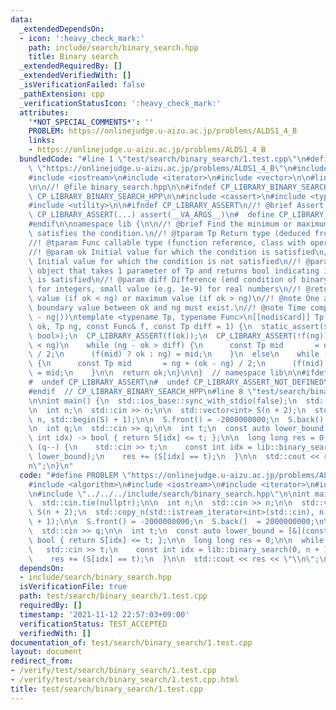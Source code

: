 ```yaml
---
data:
  _extendedDependsOn:
  - icon: ':heavy_check_mark:'
    path: include/search/binary_search.hpp
    title: Binary search
  _extendedRequiredBy: []
  _extendedVerifiedWith: []
  _isVerificationFailed: false
  _pathExtension: cpp
  _verificationStatusIcon: ':heavy_check_mark:'
  attributes:
    '*NOT_SPECIAL_COMMENTS*': ''
    PROBLEM: https://onlinejudge.u-aizu.ac.jp/problems/ALDS1_4_B
    links:
    - https://onlinejudge.u-aizu.ac.jp/problems/ALDS1_4_B
  bundledCode: "#line 1 \"test/search/binary_search/1.test.cpp\"\n#define PROBLEM\
    \ \"https://onlinejudge.u-aizu.ac.jp/problems/ALDS1_4_B\"\n#include <algorithm>\n\
    #include <iostream>\n#include <iterator>\n#include <vector>\n\n#line 1 \"include/search/binary_search.hpp\"\
    \n\n//! @file binary_search.hpp\n\n#ifndef CP_LIBRARY_BINARY_SEARCH_HPP\n#define\
    \ CP_LIBRARY_BINARY_SEARCH_HPP\n\n#include <cassert>\n#include <type_traits>\n\
    #include <utility>\n\n#ifndef CP_LIBRARY_ASSERT\n//! @brief Assert macro\n#  define\
    \ CP_LIBRARY_ASSERT(...) assert(__VA_ARGS__)\n#  define CP_LIBRARY_ASSERT_NOT_DEFINED\n\
    #endif\n\nnamespace lib {\n\n//! @brief Find the minimum or maximum value that\
    \ satisfies the condition.\n//! @tparam Tp Return type (deduced from parameters)\n\
    //! @tparam Func callable type (function reference, class with operator(), ...)\n\
    //! @param ok Initial value for which the condition is satisfied\n//! @param ng\
    \ Initial value for which the condition is not satisfied\n//! @param f Callable\
    \ object that takes 1 parameter of Tp and returns bool indicating if the condition\
    \ is satisfied\n//! @param diff Difference (end condition of binary search). 1\
    \ for integers, small value (e.g. 1e-9) for real numbers\n//! @return minimum\
    \ value (if ok < ng) or maximum value (if ok > ng)\n//! @note One and only one\
    \ boundary value between ok and ng must exist.\n//! @note Time complexity: O(log(|ok\
    \ - ng|))\ntemplate <typename Tp, typename Func>\n[[nodiscard]] Tp binary_search(Tp\
    \ ok, Tp ng, const Func& f, const Tp diff = 1) {\n  static_assert(std::is_same_v<decltype(std::declval<Func>()(std::declval<Tp>())),\
    \ bool>);\n  CP_LIBRARY_ASSERT(f(ok));\n  CP_LIBRARY_ASSERT(!f(ng));\n\n  if (ok\
    \ < ng)\n    while (ng - ok > diff) {\n      const Tp mid       = ok + (ng - ok)\
    \ / 2;\n      (f(mid) ? ok : ng) = mid;\n    }\n  else\n    while (ok - ng > diff)\
    \ {\n      const Tp mid       = ng + (ok - ng) / 2;\n      (f(mid) ? ok : ng)\
    \ = mid;\n    }\n\n  return ok;\n}\n\n}  // namespace lib\n\n#ifdef CP_LIBRARY_ASSERT_NOT_DEFINED\n\
    #  undef CP_LIBRARY_ASSERT\n#  undef CP_LIBRARY_ASSERT_NOT_DEFINED\n#endif\n\n\
    #endif  // CP_LIBRARY_BINARY_SEARCH_HPP\n#line 8 \"test/search/binary_search/1.test.cpp\"\
    \n\nint main() {\n  std::ios_base::sync_with_stdio(false);\n  std::cin.tie(nullptr);\n\
    \n  int n;\n  std::cin >> n;\n\n  std::vector<int> S(n + 2);\n  std::copy_n(std::istream_iterator<int>(std::cin),\
    \ n, std::begin(S) + 1);\n\n  S.front() = -2000000000;\n  S.back()  = 2000000000;\n\
    \n  int q;\n  std::cin >> q;\n\n  int t;\n  const auto lower_bound = [&](const\
    \ int idx) -> bool { return S[idx] <= t; };\n\n  long long res = 0;\n\n  while\
    \ (q--) {\n    std::cin >> t;\n    const int idx = lib::binary_search(0, n + 1,\
    \ lower_bound);\n    res += (S[idx] == t);\n  }\n\n  std::cout << res << \"\\\
    n\";\n}\n"
  code: "#define PROBLEM \"https://onlinejudge.u-aizu.ac.jp/problems/ALDS1_4_B\"\n\
    #include <algorithm>\n#include <iostream>\n#include <iterator>\n#include <vector>\n\
    \n#include \"../../../include/search/binary_search.hpp\"\n\nint main() {\n  std::ios_base::sync_with_stdio(false);\n\
    \  std::cin.tie(nullptr);\n\n  int n;\n  std::cin >> n;\n\n  std::vector<int>\
    \ S(n + 2);\n  std::copy_n(std::istream_iterator<int>(std::cin), n, std::begin(S)\
    \ + 1);\n\n  S.front() = -2000000000;\n  S.back()  = 2000000000;\n\n  int q;\n\
    \  std::cin >> q;\n\n  int t;\n  const auto lower_bound = [&](const int idx) ->\
    \ bool { return S[idx] <= t; };\n\n  long long res = 0;\n\n  while (q--) {\n \
    \   std::cin >> t;\n    const int idx = lib::binary_search(0, n + 1, lower_bound);\n\
    \    res += (S[idx] == t);\n  }\n\n  std::cout << res << \"\\n\";\n}\n"
  dependsOn:
  - include/search/binary_search.hpp
  isVerificationFile: true
  path: test/search/binary_search/1.test.cpp
  requiredBy: []
  timestamp: '2021-11-12 22:57:03+09:00'
  verificationStatus: TEST_ACCEPTED
  verifiedWith: []
documentation_of: test/search/binary_search/1.test.cpp
layout: document
redirect_from:
- /verify/test/search/binary_search/1.test.cpp
- /verify/test/search/binary_search/1.test.cpp.html
title: test/search/binary_search/1.test.cpp
---
```

